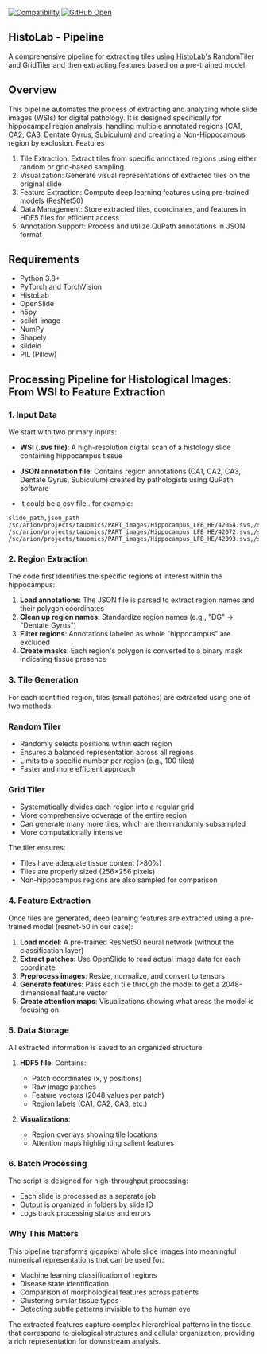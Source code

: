 [![Compatibility](https://img.shields.io/badge/Compatibility-Linux+%2F+OSX-blue.svg)]()
[![GitHub Open](https://img.shields.io/badge/open-1-yellow.svg)]()

## HistoLab - Pipeline

A comprehensive pipeline for extracting tiles using [HistoLab's](https://github.com/histolab/histolab) RandomTiler and GridTiler and then extracting features based on a pre-trained model

## Overview
This pipeline automates the process of extracting and analyzing whole slide images (WSIs) for digital pathology. It is designed specifically for hippocampal region analysis, handling multiple annotated regions (CA1, CA2, CA3, Dentate Gyrus, Subiculum) and creating a Non-Hippocampus region by exclusion.
Features

1. Tile Extraction: Extract tiles from specific annotated regions using either random or grid-based sampling
2. Visualization: Generate visual representations of extracted tiles on the original slide
3. Feature Extraction: Compute deep learning features using pre-trained models (ResNet50)
4. Data Management: Store extracted tiles, coordinates, and features in HDF5 files for efficient access
5. Annotation Support: Process and utilize QuPath annotations in JSON format

## Requirements

* Python 3.8+
* PyTorch and TorchVision
* HistoLab
* OpenSlide
* h5py
* scikit-image
* NumPy
* Shapely
* slideio
* PIL (Pillow)

## Processing Pipeline for Histological Images: From WSI to Feature Extraction

### 1. Input Data

We start with two primary inputs:
- **WSI (.svs file)**: A high-resolution digital scan of a histology slide containing hippocampus tissue
- **JSON annotation file**: Contains region annotations (CA1, CA2, CA3, Dentate Gyrus, Subiculum) created by pathologists using QuPath software

- It could be a csv file.. for example:

```
slide_path,json_path
/sc/arion/projects/tauomics/PART_images/Hippocampus_LFB_HE/42054.svs,/sc/arion/projects/tauomics/danielk/qupath_json_data_files/jsondatafiles/42054_1.json
/sc/arion/projects/tauomics/PART_images/Hippocampus_LFB_HE/42072.svs,/sc/arion/projects/tauomics/danielk/qupath_json_data_files/jsondatafiles/42072_1.json
/sc/arion/projects/tauomics/PART_images/Hippocampus_LFB_HE/42093.svs,/sc/arion/projects/tauomics/danielk/qupath_json_data_files/jsondatafiles/42093_1.json
```

### 2. Region Extraction

The code first identifies the specific regions of interest within the hippocampus:

1. **Load annotations**: The JSON file is parsed to extract region names and their polygon coordinates
2. **Clean up region names**: Standardize region names (e.g., "DG" → "Dentate Gyrus")
3. **Filter regions**: Annotations labeled as whole "hippocampus" are excluded
4. **Create masks**: Each region's polygon is converted to a binary mask indicating tissue presence

### 3. Tile Generation

For each identified region, tiles (small patches) are extracted using one of two methods:

### Random Tiler
- Randomly selects positions within each region
- Ensures a balanced representation across all regions
- Limits to a specific number per region (e.g., 100 tiles)
- Faster and more efficient approach

### Grid Tiler
- Systematically divides each region into a regular grid
- More comprehensive coverage of the entire region
- Can generate many more tiles, which are then randomly subsampled
- More computationally intensive

The tiler ensures:
- Tiles have adequate tissue content (>80%)
- Tiles are properly sized (256×256 pixels)
- Non-hippocampus regions are also sampled for comparison

### 4. Feature Extraction

Once tiles are generated, deep learning features are extracted using a pre-trained model (resnet-50 in our case):

1. **Load model**: A pre-trained ResNet50 neural network (without the classification layer)
2. **Extract patches**: Use OpenSlide to read actual image data for each coordinate
3. **Preprocess images**: Resize, normalize, and convert to tensors
4. **Generate features**: Pass each tile through the model to get a 2048-dimensional feature vector
5. **Create attention maps**: Visualizations showing what areas the model is focusing on

### 5. Data Storage

All extracted information is saved to an organized structure:

1. **HDF5 file**: Contains:
   - Patch coordinates (x, y positions)
   - Raw image patches
   - Feature vectors (2048 values per patch)
   - Region labels (CA1, CA2, CA3, etc.)

2. **Visualizations**:
   - Region overlays showing tile locations
   - Attention maps highlighting salient features

### 6. Batch Processing

The script is designed for high-throughput processing:
- Each slide is processed as a separate job
- Output is organized in folders by slide ID
- Logs track processing status and errors

### Why This Matters

This pipeline transforms gigapixel whole slide images into meaningful numerical representations that can be used for:
- Machine learning classification of regions
- Disease state identification
- Comparison of morphological features across patients
- Clustering similar tissue types
- Detecting subtle patterns invisible to the human eye

The extracted features capture complex hierarchical patterns in the tissue that correspond to biological structures and cellular organization, providing a rich representation for downstream analysis.
